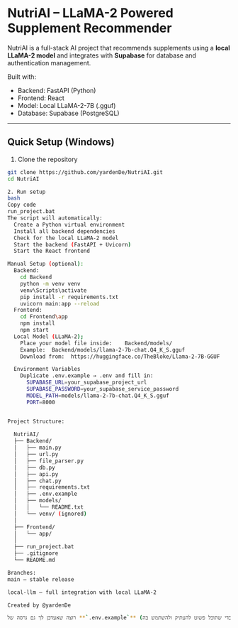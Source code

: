 # NutriAI – LLaMA-2 Powered Supplement Recommender

NutriAI is a full-stack AI project that recommends supplements using a **local LLaMA-2 model** and integrates with **Supabase** for database and authentication management.

Built with:
- Backend: FastAPI (Python)
- Frontend: React
- Model: Local LLaMA-2-7B (.gguf)
- Database: Supabase (PostgreSQL)

---

## Quick Setup (Windows)

1. Clone the repository
```bash
git clone https://github.com/yardenDe/NutriAI.git
cd NutriAI

2. Run setup
bash
Copy code
run_project.bat
The script will automatically:
  Create a Python virtual environment
  Install all backend dependencies
  Check for the local LLaMA-2 model
  Start the backend (FastAPI + Uvicorn)
  Start the React frontend

Manual Setup (optional):
  Backend:
    cd Backend
    python -m venv venv
    venv\Scripts\activate
    pip install -r requirements.txt
    uvicorn main:app --reload
  Frontend:
    cd Frontend\app
    npm install
    npm start
  Local Model (LLaMA-2);
    Place your model file inside:    Backend/models/
    Example:  Backend/models/llama-2-7b-chat.Q4_K_S.gguf
    Download from:  https://huggingface.co/TheBloke/Llama-2-7B-GGUF

  Environment Variables
    Duplicate .env.example → .env and fill in:
      SUPABASE_URL=your_supabase_project_url
      SUPABASE_PASSWORD=your_supabase_service_password
      MODEL_PATH=models/llama-2-7b-chat.Q4_K_S.gguf
      PORT=8000


Project Structure:
  
  NutriAI/
  ├── Backend/
  │   ├── main.py
  │   ├── url.py
  │   ├── file_parser.py
  │   ├── db.py
  │   ├── api.py
  │   ├── chat.py
  │   ├── requirements.txt
  │   ├── .env.example
  │   ├── models/
  │   │   └── README.txt
  │   └── venv/ (ignored)
  │
  ├── Frontend/
  │   └── app/
  │
  ├── run_project.bat
  ├── .gitignore
  └── README.md

Branches:
main – stable release

local-llm – full integration with local LLaMA-2

Created by @yardenDe

רוצה שאעדכן לך גם גרסה של **`.env.example`** שתתאים לזה (כדי שתוכל פשוט להעתיק ולהשתמש בה)?




